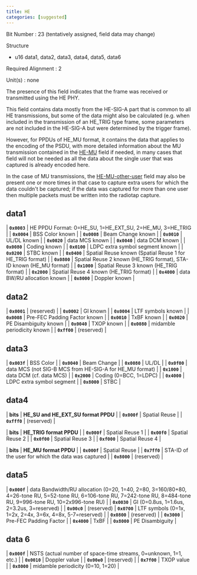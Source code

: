 ```yaml
---
title: HE
categories: [suggested]
---
```

Bit Number
: 23 (tentatively assigned, field data may change)

Structure
  - u16 data1, data2, data3, data4, data5, data6

Required Alignment
: 2

Unit(s)
: none

The presence of this field indicates that the frame was received or
transmitted using the HE PHY.

This field contains data mostly from the HE-SIG-A part that is common
to all HE transmissions, but some of the data might also be calculated
(e.g. when included in the transmission of an HE_TRIG type frame, some
parameters are not included in the HE-SIG-A but were determined by the
trigger frame).

However, for PPDUs of HE_MU format, it contains the data that applies
to the encoding of the PSDU, with more detailed information about the
MU transmission contained in the [HE-MU](HE-MU) field if needed, in
many cases that field will not be needed as all the data about the
single user that was captured is already encoded here.

In the case of MU transmissions, the [HE-MU-other-user](HE-MU-other-user)
field may also be present one or more times in that case to capture extra
users for which the data couldn't be captured; if the data was captured
for more than one user then multiple packets must be written into the
radiotap capture.

## data1

| **`0x0003`** | HE PPDU Format: 0=HE_SU, 1=HE_EXT_SU, 2=HE_MU, 3=HE_TRIG |
| **`0x0004`** | BSS Color known |
| **`0x0008`** | Beam Change known |
| **`0x0010`** | UL/DL known |
| **`0x0020`** | data MCS known |
| **`0x0040`** | data DCM known |
| **`0x0080`** | Coding known |
| **`0x0100`** | LDPC extra symbol segment known |
| **`0x0200`** | STBC known |
| **`0x0400`** | Spatial Reuse known (Spatial Reuse 1 for HE_TRIG format) |
| **`0x0800`** | Spatial Reuse 2 known (HE_TRIG format), STA-ID known (HE_MU format) |
| **`0x1000`** | Spatial Reuse 3 known (HE_TRIG format) |
| **`0x2000`** | Spatial Reuse 4 known (HE_TRIG format) |
| **`0x4000`** | data BW/RU allocation known |
| **`0x8000`** | Doppler known |

## data2

| **`0x0001`** | (reserved) |
| **`0x0002`** | GI known |
| **`0x0004`** | LTF symbols known |
| **`0x0008`** | Pre-FEC Padding Factor known |
| **`0x0010`** | TxBF known |
| **`0x0020`** | PE Disambiguity known |
| **`0x0040`** | TXOP known |
| **`0x0080`** | midamble periodicity known |
| **`0xff00`** | (reserved) |

## data3

| **`0x003f`** | BSS Color |
| **`0x0040`** | Beam Change |
| **`0x0080`** | UL/DL |
| **`0x0f00`** | data MCS (not SIG-B MCS from HE-SIG-A for HE_MU format) |
| **`0x1000`** | data DCM (cf. data MCS) |
| **`0x2000`** | Coding (0=BCC, 1=LDPC) |
| **`0x4000`** | LDPC extra symbol segment |
| **`0x8000`** | STBC |

## data4

| **bits** | **HE_SU and HE_EXT_SU format PPDU** |
| **`0x000f`** | Spatial Reuse |
| **`0xfff0`** | (reserved) |

| **bits** | **HE_TRIG format PPDU** |
| **`0x000f`** | Spatial Reuse 1 |
| **`0x00f0`** | Spatial Reuse 2 |
| **`0x0f00`** | Spatial Reuse 3 |
| **`0xf000`** | Spatial Reuse 4 |

| **bits** | **HE_MU format PPDU** |
| **`0x000f`** | Spatial Reuse |
| **`0x7ff0`** | STA-ID of the user for which the data was captured |
| **`0x8000`** | (reserved) |

## data5

| **`0x000f`** | data Bandwidth/RU allocation (0=20, 1=40, 2=80, 3=160/80+80, 4=26-tone RU, 5=52-tone RU, 6=106-tone RU, 7=242-tone RU, 8=484-tone RU, 9=996-tone RU, 10=2x996-tone RU) |
| **`0x0030`** | GI (0=0.8us, 1=1.6us, 2=3.2us, 3=reserved) |
| **`0x00c0`** | (reserved)
| **`0x0700`** | LTF symbols (0=1x, 1=2x, 2=4x, 3=6x, 4=8x, 5-7=reserved) |
| **`0x0800`** | (reserved) |
| **`0x3000`** | Pre-FEC Padding Factor |
| **`0x4000`** | TxBF |
| **`0x8000`** | PE Disambiguity |

## data 6

| **`0x000f`** | NSTS (actual number of space-time streams, 0=unknown, 1=1, etc.) |
| **`0x0010`** | Doppler value |
| **`0x00e0`** | (reserved) |
| **`0x7f00`** | TXOP value |
| **`0x8000`** | midamble periodicity (0=10, 1=20) |
